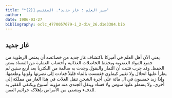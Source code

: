 ```yaml
---
title: "*سير العلم : غاز جديد*. المقتبس 1(2)"
author: 
date: 1906-03-27
bibliography: oclc_4770057679-i_2-div_26.d1e3384.bib
---
```




##  غاز جديد 


 يعنى الآن أهل العلم في أميركا باكتشاف غاز جديد من خصائصه أن يمتص الرطوبة من جميع المواد العضوية ويحفظ الحاصلات الغذائية وأخشاب العمارة من الفساد بعض الحفظ. وقد جرب فثبت أن الثمار والبقول وجدت به سالمة من البكتريا بعد  أربع  سنين لم يطرأ عليها انحلال ولا تغيير كيماوي فغمست بالماء قليلاً فعادت إلى نضرتها ولونها وطعمها. وإذا زيد  خمسون  في ال  مائة  على أجرة الشحن تنقل الغلات في هذا الغاز من مملكة إلى أخرى. ولا يسطو عليها سوس ولا فساد وينقل الجندي منه مؤونة أسبوع ويكتفي الفقير به للدفء ويشفي من الأمراض بإهلاكه جراثيم العفن. 
